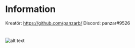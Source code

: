 
# Information
Kreatör: https://github.com/panzarb/
Discord:  panzar#9526

# 
![alt text](https://media.discordapp.net/attachments/539829599081594920/539928678684033074/unknown.png?width=1201&height=675)
